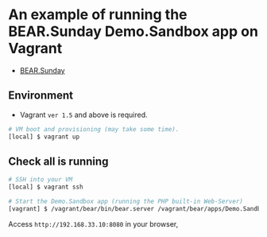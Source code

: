 # An example of running the BEAR.Sunday Demo.Sandbox app on Vagrant

- [BEAR.Sunday](http://bearsunday.github.io/)

## Environment

- Vagrant ```ver 1.5``` and above is required.

```bash
# VM boot and provisioning (may take some time).
[local] $ vagrant up
```

## Check all is running

```bash
# SSH into your VM
[local] $ vagrant ssh
```

```bash
# Start the Demo.Sandbox app (running the PHP built-in Web-Server)
[vagrant] $ /vagrant/bear/bin/bear.server /vagrant/bear/apps/Demo.Sandbox
```

Access ```http://192.168.33.10:8080``` in your browser,
